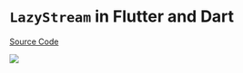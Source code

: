 # `LazyStream` in Flutter and Dart

[Source Code](../source/lazystream-in-flutter-and-dart.dart)

![](../images/lazystream-in-flutter-and-dart.jpg)
